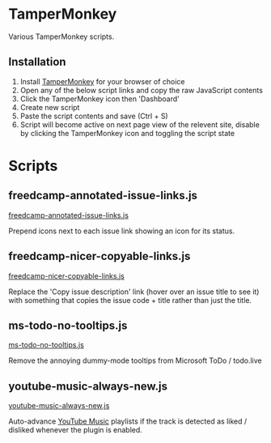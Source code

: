 TamperMonkey
============
Various TamperMonkey scripts.

Installation
------------
1. Install [TamperMonkey](https://www.tampermonkey.net) for your browser of choice
2. Open any of the below script links and copy the raw JavaScript contents
3. Click the TamperMonkey icon then 'Dashboard'
4. Create new script
5. Paste the script contents and save (Ctrl + S)
6. Script will become active on next page view of the relevent site, disable by clicking the TamperMonkey icon and toggling the script state


Scripts
=======

freedcamp-annotated-issue-links.js
----------------------------------
[freedcamp-annotated-issue-links.js](./freedcamp-annotated-issue-links.js)

Prepend icons next to each issue link showing an icon for its status.


freedcamp-nicer-copyable-links.js
---------------------------------
[freedcamp-nicer-copyable-links.js](./freedcamp-nicer-copyable-links.js)

Replace the 'Copy issue description' link (hover over an issue title to see it) with something that copies the issue code + title rather than just the title.


ms-todo-no-tooltips.js
----------------------
[ms-todo-no-tooltips.js](./ms-todo-no-tooltips.js)

Remove the annoying dummy-mode tooltips from Microsoft ToDo / todo.live


youtube-music-always-new.js
---------------------------
[youtube-music-always-new.js](./youtube-music-always-new.js)

Auto-advance [YouTube Music](https://music.youtube.com) playlists if the track is detected as liked / disliked whenever the plugin is enabled.

